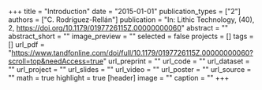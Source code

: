 +++
title = "Introduction"
date = "2015-01-01"
publication_types = ["2"]
authors = ["C. Rodríguez-Rellán"]
publication = "In: Lithic Technology, (40), 2, https://doi.org/10.1179/0197726115Z.00000000060"
abstract = ""
abstract_short = ""
image_preview = ""
selected = false
projects = []
tags = []
url_pdf = "https://www.tandfonline.com/doi/full/10.1179/0197726115Z.00000000060?scroll=top&needAccess=true"
url_preprint = ""
url_code = ""
url_dataset = ""
url_project = ""
url_slides = ""
url_video = ""
url_poster = ""
url_source = ""
math = true
highlight = true
[header]
image = ""
caption = ""
+++
